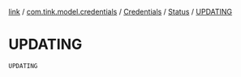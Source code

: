 [link](../../../index.md) / [com.tink.model.credentials](../../index.md) / [Credentials](../index.md) / [Status](index.md) / [UPDATING](./-u-p-d-a-t-i-n-g.md)

# UPDATING

`UPDATING`